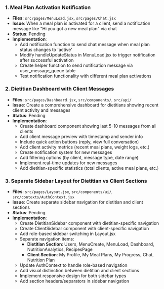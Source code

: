 
### 1. Meal Plan Activation Notification
- **Files**: `src/pages/MenuLoad.jsx`, `src/pages/Chat.jsx`
- **Issue**: When a meal plan is activated for a client, send a notification message like "Hi you got a new meal plan" via chat
- **Status**: Pending
- **Implementation**: 
  - Add notification function to send chat message when meal plan status changes to 'active'
  - Modify handleUpdateStatus in MenuLoad.jsx to trigger notification after successful activation
  - Create helper function to send notification message via user_message_queue table
  - Test notification functionality with different meal plan activations

### 2. Dietitian Dashboard with Client Messages
- **Files**: `src/pages/Dashboard.jsx`, `src/components/`, `src/api/`
- **Issue**: Create a comprehensive dashboard for dietitians showing recent client activity and messages
- **Status**: Pending
- **Implementation**:
  - Create dashboard component showing last 5-10 messages from all clients
  - Add client message preview with timestamp and sender info
  - Include quick action buttons (reply, view full conversation)
  - Add client activity metrics (recent meal plans, weight logs, etc.)
  - Create notification system for new messages
  - Add filtering options (by client, message type, date range)
  - Implement real-time updates for new messages
  - Add dietitian-specific statistics (total clients, active meal plans, etc.)

### 3. Separate Sidebar Layout for Dietitian vs Client Sections
- **Files**: `src/pages/Layout.jsx`, `src/components/ui/`, `src/contexts/AuthContext.jsx`
- **Issue**: Create separate sidebar navigation for dietitian and client sections
- **Status**: Pending
- **Implementation**:
  - Create DietitianSidebar component with dietitian-specific navigation
  - Create ClientSidebar component with client-specific navigation
  - Add role-based sidebar switching in Layout.jsx
  - Separate navigation items:
    - **Dietitian Section**: Users, MenuCreate, MenuLoad, Dashboard, NutritionAnalytics, RecipesPage
    - **Client Section**: My Profile, My Meal Plans, My Progress, Chat, Nutrition Plan
  - Update AuthContext to handle role-based navigation
  - Add visual distinction between dietitian and client sections
  - Implement responsive design for both sidebar types
  - Add section headers/separators in sidebar navigation

